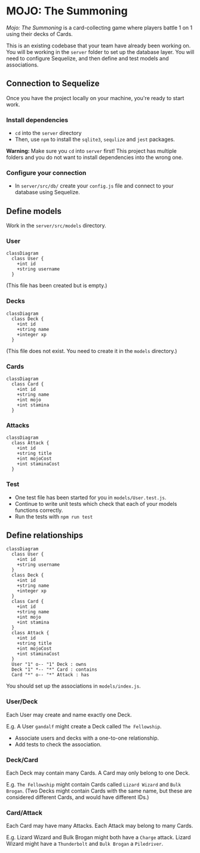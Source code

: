 # MOJO: The Summoning

_Mojo: The Summoning_ is a card-collecting game where players battle 1 on 1 using their decks of Cards.

This is an existing codebase that your team have already been working on. You will be working in the `server` folder to set up the database layer. You will need to configure Sequelize, and then define and test models and associations.

## Connection to Sequelize

Once you have the project locally on your machine, you're ready to start work.

### Install dependencies

 - `cd` into the `server` directory
 - Then, use `npm` to install the `sqlite3`, `sequlize` and `jest` packages.

**Warning:** Make sure you `cd` into `server` first! This project has multiple folders and you do not want to install dependencies into the wrong one.

### Configure your connection

 - In `server/src/db/` create your `config.js` file and connect to your database using Sequelize.

## Define models

Work in the `server/src/models` directory.

### User

```mermaid
classDiagram
  class User {
    +int id
    +string username
  }
```

(This file has been created but is empty.)

### Decks

```mermaid
classDiagram
  class Deck {
    +int id
    +string name
    +integer xp
  }
```

(This file does not exist. You need to create it in the `models` directory.)

### Cards

```mermaid
classDiagram
  class Card {
    +int id
    +string name
    +int mojo
    +int stamina
  }
```

### Attacks

```mermaid
classDiagram
  class Attack {
    +int id
    +string title
    +int mojoCost
    +int staminaCost
  }
```

### Test

 - One test file has been started for you in `models/User.test.js`.
 - Continue to write unit tests which check that each of your models functions correctly.
 - Run the tests with `npm run test`

## Define relationships

```mermaid
classDiagram
  class User {
    +int id
    +string username
  }
  class Deck {
    +int id
    +string name
    +integer xp
  }
  class Card {
    +int id
    +string name
    +int mojo
    +int stamina
  }
  class Attack {
    +int id
    +string title
    +int mojoCost
    +int staminaCost
  }
  User "1" o-- "1" Deck : owns
  Deck "1" *-- "*" Card : contains
  Card "*" o-- "*" Attack : has
```

You should set up the associations in `models/index.js`.

### User/Deck

Each User may create and name exactly one Deck.

E.g. A User `gandalf` might create a Deck called `The Fellowship`.

 - Associate users and decks with a one-to-one relationship.
 - Add tests to check the association.

### Deck/Card

Each Deck may contain many Cards. A Card may only belong to one Deck.

E.g. `The Fellowship` might contain Cards called `Lizard Wizard` and `Bulk Brogan`. (Two Decks might contain Cards with the same name, but these are considered different Cards, and would have different IDs.)

### Card/Attack

Each Card may have many Attacks. Each Attack may belong to many Cards.

E.g. Lizard Wizard and Bulk Brogan might both have a `Charge` attack. Lizard Wizard might have a `Thunderbolt` and `Bulk Brogan` a `Piledriver`.
